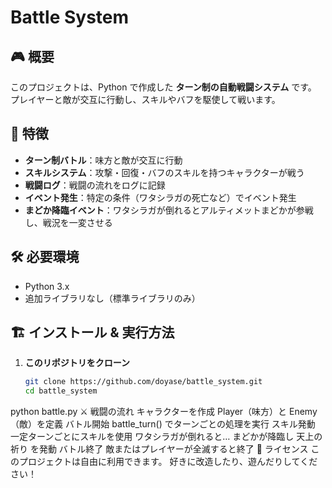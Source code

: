 # Battle System

## 🎮 概要
このプロジェクトは、Python で作成した **ターン制の自動戦闘システム** です。
プレイヤーと敵が交互に行動し、スキルやバフを駆使して戦います。

## 🚀 特徴
- **ターン制バトル**：味方と敵が交互に行動
- **スキルシステム**：攻撃・回復・バフのスキルを持つキャラクターが戦う
- **戦闘ログ**：戦闘の流れをログに記録
- **イベント発生**：特定の条件（ワタシラガの死亡など）でイベント発生
- **まどか降臨イベント**：ワタシラガが倒れるとアルティメットまどかが参戦し、戦況を一変させる

## 🛠️ 必要環境
- Python 3.x
- 追加ライブラリなし（標準ライブラリのみ）

## 🏗️ インストール & 実行方法
1. **このリポジトリをクローン**
   ```sh
   git clone https://github.com/doyase/battle_system.git
   cd battle_system

python battle.py
⚔️ 戦闘の流れ
キャラクターを作成
Player（味方）と Enemy（敵）を定義
バトル開始
battle_turn() でターンごとの処理を実行
スキル発動
一定ターンごとにスキルを使用
ワタシラガが倒れると…
まどかが降臨し 天上の祈り を発動
バトル終了
敵またはプレイヤーが全滅すると終了
📜 ライセンス
このプロジェクトは自由に利用できます。
好きに改造したり、遊んだりしてください！


